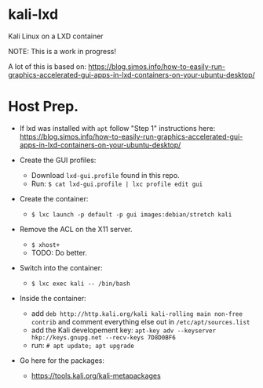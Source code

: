 # kali-lxd
Kali Linux on a LXD container

NOTE:  This is a work in progress!

A lot of this is based on: https://blog.simos.info/how-to-easily-run-graphics-accelerated-gui-apps-in-lxd-containers-on-your-ubuntu-desktop/

 # Host Prep.

- If lxd was installed with `apt` follow "Step 1" instructions here: https://blog.simos.info/how-to-easily-run-graphics-accelerated-gui-apps-in-lxd-containers-on-your-ubuntu-desktop/

- Create the GUI profiles:
  - Download `lxd-gui.profile` found in this repo.
  - Run: `$ cat lxd-gui.profile | lxc profile edit gui`  

- Create the container:
  - `$ lxc launch -p default -p gui images:debian/stretch kali`
  
 - Remove the ACL on the X11 server.
   - `$ xhost+`
   - TODO: Do better.
  
 - Switch into the container:
   - `$ lxc exec kali -- /bin/bash`
  
  - Inside the container:
    - add `deb http://http.kali.org/kali kali-rolling main non-free contrib` and comment everything else out in `/etc/apt/sources.list`
    - add the Kali developement key: `apt-key adv --keyserver hkp://keys.gnupg.net --recv-keys 7D8D0BF6`
    - run: `# apt update; apt upgrade`
 
 - Go here for the packages:
   - https://tools.kali.org/kali-metapackages
